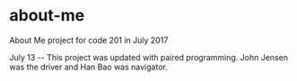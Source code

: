 # about-me
About Me project for code 201 in July 2017

July 13 -- This project was updated with paired programming. John Jensen was the
driver and Han Bao was navigator.
